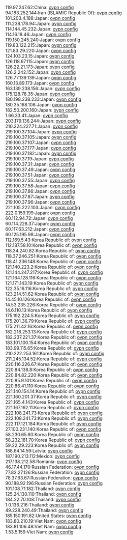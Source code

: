 119.97.247.62:China: [ovpn config](vpn/119_97_247_62.ovpn)  
94.183.252.144:Iran (ISLAMIC Republic Of): [ovpn config](vpn/94_183_252_144.ovpn)  
101.203.4.188:Japan: [ovpn config](vpn/101_203_4_188.ovpn)  
111.238.178.94:Japan: [ovpn config](vpn/111_238_178_94.ovpn)  
114.144.45.232:Japan: [ovpn config](vpn/114_144_45_232.ovpn)  
114.16.18.46:Japan: [ovpn config](vpn/114_16_18_46.ovpn)  
119.150.245.240:Japan: [ovpn config](vpn/119_150_245_240.ovpn)  
119.83.122.215:Japan: [ovpn config](vpn/119_83_122_215.ovpn)  
121.83.29.220:Japan: [ovpn config](vpn/121_83_29_220.ovpn)  
124.103.23.15:Japan: [ovpn config](vpn/124_103_23_15.ovpn)  
126.118.67.115:Japan: [ovpn config](vpn/126_118_67_115.ovpn)  
126.22.21.173:Japan: [ovpn config](vpn/126_22_21_173.ovpn)  
126.2.242.152:Japan: [ovpn config](vpn/126_2_242_152.ovpn)  
126.77.139.139:Japan: [ovpn config](vpn/126_77_139_139.ovpn)  
160.13.89.173:Japan: [ovpn config](vpn/160_13_89_173.ovpn)  
163.139.238.156:Japan: [ovpn config](vpn/163_139_238_156.ovpn)  
175.128.78.35:Japan: [ovpn config](vpn/175_128_78_35.ovpn)  
180.198.238.233:Japan: [ovpn config](vpn/180_198_238_233.ovpn)  
180.35.168.108:Japan: [ovpn config](vpn/180_35_168_108.ovpn)  
182.50.200.160:Japan: [ovpn config](vpn/182_50_200_160.ovpn)  
1.66.33.41:Japan: [ovpn config](vpn/1_66_33_41.ovpn)  
203.179.136.244:Japan: [ovpn config](vpn/203_179_136_244.ovpn)  
210.224.227.71:Japan: [ovpn config](vpn/210_224_227_71.ovpn)  
219.100.37.104:Japan: [ovpn config](vpn/219_100_37_104.ovpn)  
219.100.37.105:Japan: [ovpn config](vpn/219_100_37_105.ovpn)  
219.100.37.107:Japan: [ovpn config](vpn/219_100_37_107.ovpn)  
219.100.37.177:Japan: [ovpn config](vpn/219_100_37_177.ovpn)  
219.100.37.182:Japan: [ovpn config](vpn/219_100_37_182.ovpn)  
219.100.37.19:Japan: [ovpn config](vpn/219_100_37_19.ovpn)  
219.100.37.31:Japan: [ovpn config](vpn/219_100_37_31.ovpn)  
219.100.37.49:Japan: [ovpn config](vpn/219_100_37_49.ovpn)  
219.100.37.51:Japan: [ovpn config](vpn/219_100_37_51.ovpn)  
219.100.37.55:Japan: [ovpn config](vpn/219_100_37_55.ovpn)  
219.100.37.58:Japan: [ovpn config](vpn/219_100_37_58.ovpn)  
219.100.37.86:Japan: [ovpn config](vpn/219_100_37_86.ovpn)  
219.100.37.87:Japan: [ovpn config](vpn/219_100_37_87.ovpn)  
219.100.37.96:Japan: [ovpn config](vpn/219_100_37_96.ovpn)  
221.105.222.103:Japan: [ovpn config](vpn/221_105_222_103.ovpn)  
222.0.159.199:Japan: [ovpn config](vpn/222_0_159_199.ovpn)  
60.112.94.72:Japan: [ovpn config](vpn/60_112_94_72.ovpn)  
60.114.228.37:Japan: [ovpn config](vpn/60_114_228_37.ovpn)  
60.117.63.212:Japan: [ovpn config](vpn/60_117_63_212.ovpn)  
60.125.195.98:Japan: [ovpn config](vpn/60_125_195_98.ovpn)  
112.169.5.43:Korea Republic of: [ovpn config](vpn/112_169_5_43.ovpn)  
112.187.58.10:Korea Republic of: [ovpn config](vpn/112_187_58_10.ovpn)  
118.34.240.82:Korea Republic of: [ovpn config](vpn/118_34_240_82.ovpn)  
118.37.246.251:Korea Republic of: [ovpn config](vpn/118_37_246_251.ovpn)  
118.41.236.148:Korea Republic of: [ovpn config](vpn/118_41_236_148.ovpn)  
121.140.223.2:Korea Republic of: [ovpn config](vpn/121_140_223_2.ovpn)  
121.144.247.217:Korea Republic of: [ovpn config](vpn/121_144_247_217.ovpn)  
121.164.128.116:Korea Republic of: [ovpn config](vpn/121_164_128_116.ovpn)  
121.171.143.19:Korea Republic of: [ovpn config](vpn/121_171_143_19.ovpn)  
122.35.16.116:Korea Republic of: [ovpn config](vpn/122_35_16_116.ovpn)  
123.214.51.62:Korea Republic of: [ovpn config](vpn/123_214_51_62.ovpn)  
14.45.10.126:Korea Republic of: [ovpn config](vpn/14_45_10_126.ovpn)  
14.53.235.226:Korea Republic of: [ovpn config](vpn/14_53_235_226.ovpn)  
14.6.110.13:Korea Republic of: [ovpn config](vpn/14_6_110_13.ovpn)  
175.192.224.5:Korea Republic of: [ovpn config](vpn/175_192_224_5.ovpn)  
175.201.36.79:Korea Republic of: [ovpn config](vpn/175_201_36_79.ovpn)  
175.211.42.16:Korea Republic of: [ovpn config](vpn/175_211_42_16.ovpn)  
182.218.253.13:Korea Republic of: [ovpn config](vpn/182_218_253_13.ovpn)  
182.237.221.37:Korea Republic of: [ovpn config](vpn/182_237_221_37.ovpn)  
183.101.100.154:Korea Republic of: [ovpn config](vpn/183_101_100_154.ovpn)  
183.99.115.65:Korea Republic of: [ovpn config](vpn/183_99_115_65.ovpn)  
210.222.253.161:Korea Republic of: [ovpn config](vpn/210_222_253_161.ovpn)  
211.245.134.52:Korea Republic of: [ovpn config](vpn/211_245_134_52.ovpn)  
220.116.226.67:Korea Republic of: [ovpn config](vpn/220_116_226_67.ovpn)  
220.84.138.8:Korea Republic of: [ovpn config](vpn/220_84_138_8.ovpn)  
220.84.82.220:Korea Republic of: [ovpn config](vpn/220_84_82_220.ovpn)  
220.85.9.101:Korea Republic of: [ovpn config](vpn/220_85_9_101.ovpn)  
220.86.41.110:Korea Republic of: [ovpn config](vpn/220_86_41_110.ovpn)  
221.140.154.14:Korea Republic of: [ovpn config](vpn/221_140_154_14.ovpn)  
221.160.201.37:Korea Republic of: [ovpn config](vpn/221_160_201_37.ovpn)  
221.165.4.143:Korea Republic of: [ovpn config](vpn/221_165_4_143.ovpn)  
221.167.162.11:Korea Republic of: [ovpn config](vpn/221_167_162_11.ovpn)  
222.108.241.73:Korea Republic of: [ovpn config](vpn/222_108_241_73.ovpn)  
222.108.241.73:Korea Republic of: [ovpn config](vpn/222_108_241_73.ovpn)  
222.117.121.184:Korea Republic of: [ovpn config](vpn/222_117_121_184.ovpn)  
27.100.231.140:Korea Republic of: [ovpn config](vpn/27_100_231_140.ovpn)  
58.230.65.80:Korea Republic of: [ovpn config](vpn/58_230_65_80.ovpn)  
58.232.181.70:Korea Republic of: [ovpn config](vpn/58_232_181_70.ovpn)  
59.22.29.223:Korea Republic of: [ovpn config](vpn/59_22_29_223.ovpn)  
188.64.14.59:Latvia: [ovpn config](vpn/188_64_14_59.ovpn)  
187.190.213.112:Mexico: [ovpn config](vpn/187_190_213_112.ovpn)  
217.138.212.58:Romania: [ovpn config](vpn/217_138_212_58.ovpn)  
46.17.44.170:Russian Federation: [ovpn config](vpn/46_17_44_170.ovpn)  
77.82.27.126:Russian Federation: [ovpn config](vpn/77_82_27_126.ovpn)  
78.37.63.67:Russian Federation: [ovpn config](vpn/78_37_63_67.ovpn)  
90.188.92.196:Russian Federation: [ovpn config](vpn/90_188_92_196.ovpn)  
101.108.71.182:Thailand: [ovpn config](vpn/101_108_71_182.ovpn)  
125.24.130.110:Thailand: [ovpn config](vpn/125_24_130_110.ovpn)  
184.22.70.108:Thailand: [ovpn config](vpn/184_22_70_108.ovpn)  
1.0.136.216:Thailand: [ovpn config](vpn/1_0_136_216.ovpn)  
49.228.240.49:Thailand: [ovpn config](vpn/49_228_240_49.ovpn)  
185.150.191.82:United States: [ovpn config](vpn/185_150_191_82.ovpn)  
183.80.210.19:Viet Nam: [ovpn config](vpn/183_80_210_19.ovpn)  
183.81.106.48:Viet Nam: [ovpn config](vpn/183_81_106_48.ovpn)  
1.53.5.159:Viet Nam: [ovpn config](vpn/1_53_5_159.ovpn)  
